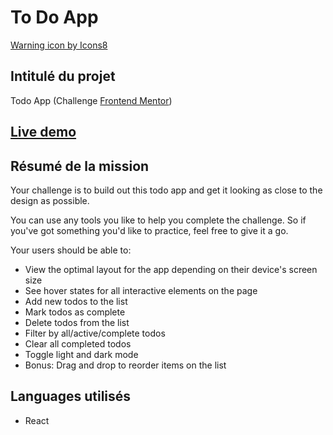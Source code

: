 # To Do App

<a href="https://icons8.com/icon/ITqvRjCwnKjQ/warning">Warning icon by Icons8</a>

## Intitulé du projet
Todo App (Challenge [Frontend Mentor](https://www.frontendmentor.io/challenges/todo-app-Su1_KokOW))

## [Live demo](https://timjn-todoapp.netlify.app/)

## Résumé de la mission 

Your challenge is to build out this todo app and get it looking as close to the design as possible.

You can use any tools you like to help you complete the challenge. So if you've got something you'd like to practice, feel free to give it a go.

Your users should be able to:

- View the optimal layout for the app depending on their device's screen size
- See hover states for all interactive elements on the page
- Add new todos to the list
- Mark todos as complete
- Delete todos from the list
- Filter by all/active/complete todos
- Clear all completed todos
- Toggle light and dark mode
- Bonus: Drag and drop to reorder items on the list

## Languages utilisés 
 - React 
 
